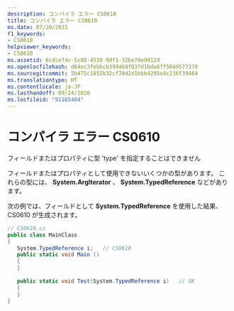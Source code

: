 ```yaml
---
description: コンパイラ エラー CS0610
title: コンパイラ エラー CS0610
ms.date: 07/20/2015
f1_keywords:
- CS0610
helpviewer_keywords:
- CS0610
ms.assetid: 6cdce74c-5c00-4539-9df1-32be70e9912d
ms.openlocfilehash: d84ec3febbcb399469f037d16da8ff5649577370
ms.sourcegitcommit: 5b475c1855b32cf78d2d1bbb4295e4c236f39464
ms.translationtype: HT
ms.contentlocale: ja-JP
ms.lasthandoff: 09/24/2020
ms.locfileid: "91165404"
---
```

# <a name="compiler-error-cs0610"></a>コンパイラ エラー CS0610

フィールドまたはプロパティに型 'type' を指定することはできません  
  
 フィールドまたはプロパティとして使用できないいくつかの型があります。 これらの型には、 **System.ArgIterator** 、 **System.TypedReference** などがあります。  
  
 次の例では、フィールドとして **System.TypedReference** を使用した結果、CS0610 が生成されます。  
  
```csharp  
// CS0610.cs  
public class MainClass  
{  
   System.TypedReference i;   // CS0610  
   public static void Main ()  
   {  
   }  
  
   public static void Test(System.TypedReference i)   // OK  
   {  
   }  
}  
```

